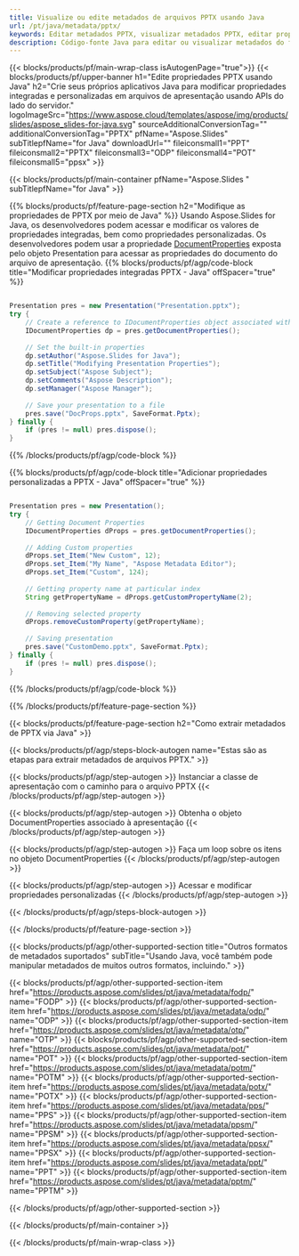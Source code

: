 ```yaml
---
title: Visualize ou edite metadados de arquivos PPTX usando Java
url: /pt/java/metadata/pptx/
keywords: Editar metadados PPTX, visualizar metadados PPTX, editar propriedades PPTX, visualizar propriedades PPTX
description: Código-fonte Java para editar ou visualizar metadados do formato PPTX.
---
```


{{< blocks/products/pf/main-wrap-class isAutogenPage="true">}}
{{< blocks/products/pf/upper-banner h1="Edite propriedades PPTX usando Java" h2="Crie seus próprios aplicativos Java para modificar propriedades integradas e personalizadas em arquivos de apresentação usando APIs do lado do servidor." logoImageSrc="https://www.aspose.cloud/templates/aspose/img/products/slides/aspose_slides-for-java.svg" sourceAdditionalConversionTag="" additionalConversionTag="PPTX" pfName="Aspose.Slides" subTitlepfName="for Java" downloadUrl="" fileiconsmall1="PPT" fileiconsmall2="PPTX" fileiconsmall3="ODP" fileiconsmall4="POT" fileiconsmall5="ppsx" >}}

{{< blocks/products/pf/main-container pfName="Aspose.Slides " subTitlepfName="for Java" >}}

{{% blocks/products/pf/feature-page-section  h2="Modifique as propriedades de PPTX por meio de Java" %}}
Usando Aspose.Slides for Java, os desenvolvedores podem acessar e modificar os valores de propriedades integradas, bem como propriedades personalizadas. Os desenvolvedores podem usar a propriedade [DocumentProperties](https://reference.aspose.com/slides/java/com.aspose.slides/documentproperties/) exposta pelo objeto Presentation para acessar as propriedades do documento do arquivo de apresentação.
{{% blocks/products/pf/agp/code-block title="Modificar propriedades integradas PPTX - Java" offSpacer="true" %}}

```java

Presentation pres = new Presentation("Presentation.pptx");
try {
    // Create a reference to IDocumentProperties object associated with Presentation
    IDocumentProperties dp = pres.getDocumentProperties();
    
    // Set the built-in properties
    dp.setAuthor("Aspose.Slides for Java");
    dp.setTitle("Modifying Presentation Properties");
    dp.setSubject("Aspose Subject");
    dp.setComments("Aspose Description");
    dp.setManager("Aspose Manager");
    
    // Save your presentation to a file
    pres.save("DocProps.pptx", SaveFormat.Pptx);
} finally {
    if (pres != null) pres.dispose();
}
```

{{% /blocks/products/pf/agp/code-block %}}

{{% blocks/products/pf/agp/code-block title="Adicionar propriedades personalizadas a PPTX - Java" offSpacer="true" %}}

```java

Presentation pres = new Presentation();
try {
    // Getting Document Properties
    IDocumentProperties dProps = pres.getDocumentProperties();
    
    // Adding Custom properties
    dProps.set_Item("New Custom", 12);
    dProps.set_Item("My Name", "Aspose Metadata Editor");
    dProps.set_Item("Custom", 124);
    
    // Getting property name at particular index
    String getPropertyName = dProps.getCustomPropertyName(2);
    
    // Removing selected property
    dProps.removeCustomProperty(getPropertyName);
    
    // Saving presentation
    pres.save("CustomDemo.pptx", SaveFormat.Pptx);
} finally {
    if (pres != null) pres.dispose();
}
```

{{% /blocks/products/pf/agp/code-block %}}

{{% /blocks/products/pf/feature-page-section %}}

{{< blocks/products/pf/feature-page-section  h2="Como extrair metadados de PPTX via Java" >}}

{{< blocks/products/pf/agp/steps-block-autogen name="Estas são as etapas para extrair metadados de arquivos PPTX." >}}

{{< blocks/products/pf/agp/step-autogen >}}
Instanciar a classe de apresentação com o caminho para o arquivo PPTX
{{< /blocks/products/pf/agp/step-autogen >}}

{{< blocks/products/pf/agp/step-autogen >}}
Obtenha o objeto DocumentProperties associado à apresentação
{{< /blocks/products/pf/agp/step-autogen >}}

{{< blocks/products/pf/agp/step-autogen >}}
Faça um loop sobre os itens no objeto DocumentProperties
{{< /blocks/products/pf/agp/step-autogen >}}

{{< blocks/products/pf/agp/step-autogen >}}
Acessar e modificar propriedades personalizadas
{{< /blocks/products/pf/agp/step-autogen >}}

{{< /blocks/products/pf/agp/steps-block-autogen >}}

{{< /blocks/products/pf/feature-page-section >}}

{{< blocks/products/pf/agp/other-supported-section title="Outros formatos de metadados suportados" subTitle="Usando Java, você também pode manipular metadados de muitos outros formatos, incluindo." >}}

{{< blocks/products/pf/agp/other-supported-section-item href="https://products.aspose.com/slides/pt/java/metadata/fodp/" name="FODP" >}}
{{< blocks/products/pf/agp/other-supported-section-item href="https://products.aspose.com/slides/pt/java/metadata/odp/" name="ODP" >}}
{{< blocks/products/pf/agp/other-supported-section-item href="https://products.aspose.com/slides/pt/java/metadata/otp/" name="OTP" >}}
{{< blocks/products/pf/agp/other-supported-section-item href="https://products.aspose.com/slides/pt/java/metadata/pot/" name="POT" >}}
{{< blocks/products/pf/agp/other-supported-section-item href="https://products.aspose.com/slides/pt/java/metadata/potm/" name="POTM" >}}
{{< blocks/products/pf/agp/other-supported-section-item href="https://products.aspose.com/slides/pt/java/metadata/potx/" name="POTX" >}}
{{< blocks/products/pf/agp/other-supported-section-item href="https://products.aspose.com/slides/pt/java/metadata/pps/" name="PPS" >}}
{{< blocks/products/pf/agp/other-supported-section-item href="https://products.aspose.com/slides/pt/java/metadata/ppsm/" name="PPSM" >}}
{{< blocks/products/pf/agp/other-supported-section-item href="https://products.aspose.com/slides/pt/java/metadata/ppsx/" name="PPSX" >}}
{{< blocks/products/pf/agp/other-supported-section-item href="https://products.aspose.com/slides/pt/java/metadata/ppt/" name="PPT" >}}
{{< blocks/products/pf/agp/other-supported-section-item href="https://products.aspose.com/slides/pt/java/metadata/pptm/" name="PPTM" >}}


{{< /blocks/products/pf/agp/other-supported-section >}}

{{< /blocks/products/pf/main-container >}}
    
{{< /blocks/products/pf/main-wrap-class >}}